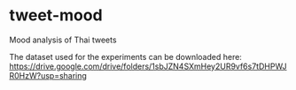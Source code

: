 # tweet-mood
Mood analysis of Thai tweets

The dataset used for the experiments can be downloaded here:
https://drive.google.com/drive/folders/1sbJZN4SXmHey2UR9vf6s7tDHPWJR0HzW?usp=sharing
